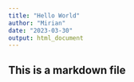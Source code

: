 ```yaml
---
title: "Hello World"
author: "Mirian"
date: "2023-03-30"
output: html_document
---
```



## This is a markdown file
